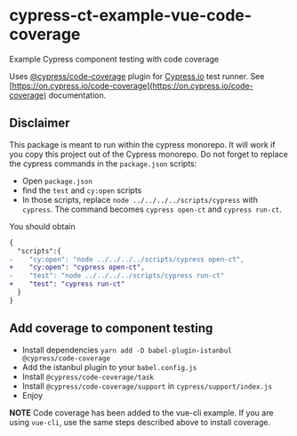 # cypress-ct-example-vue-code-coverage

Example Cypress component testing with code coverage

Uses [@cypress/code-coverage](https://github.com/cypress-io/code-coverage) plugin for [Cypress.io](https://www.cypress.io) test runner. See [https://on.cypress.io/code-coverage](https://on.cypress.io/code-coverage) documentation.

## Disclaimer

This package is meant to run within the cypress monorepo.
It will work if you copy this project out of the Cypress monorepo.
Do not forget to replace the cypress commands in the `package.json` scripts:

- Open `package.json`
- find the `test` and `cy:open` scripts
- In those scripts, replace `node ../../../../scripts/cypress` with  `cypress`. The command becomes `cypress open-ct` and `cypress run-ct`.

You should obtain 

```diff
{
  "scripts":{
-    "cy:open": "node ../../../../scripts/cypress open-ct",
+    "cy:open": "cypress open-ct",
-    "test": "node ../../../../scripts/cypress run-ct"
+    "test": "cypress run-ct"
  }
}
```

## Add coverage to component testing

- Install dependencies
  `yarn add -D babel-plugin-istanbul @cypress/code-coverage`
- Add the istanbul plugin to your `babel.config.js`
- Install `@cypress/code-coverage/task`
- Install `@cypress/code-coverage/support` in `cypress/support/index.js`
- Enjoy

**NOTE** Code coverage has been added to the vue-cli example. If you are using `vue-cli`, use the same steps described above to install coverage.
